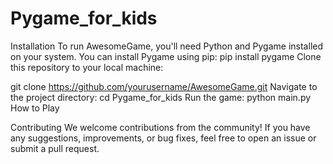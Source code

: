 # Pygame_for_kids
Installation
To run AwesomeGame, you'll need Python and Pygame installed on your system. You can install Pygame using pip:
pip install pygame
Clone this repository to your local machine:

git clone https://github.com/yourusername/AwesomeGame.git
Navigate to the project directory:
cd Pygame_for_kids
Run the game:
python main.py
How to Play

Contributing
We welcome contributions from the community! If you have any suggestions, improvements, or bug fixes, feel free to open an issue or submit a pull request.
